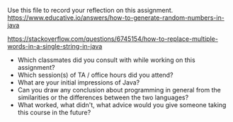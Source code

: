 Use this file to record your reflection on this assignment.
https://www.educative.io/answers/how-to-generate-random-numbers-in-java

https://stackoverflow.com/questions/6745154/how-to-replace-multiple-words-in-a-single-string-in-java 
- Which classmates did you consult with while working on this assignment?
- Which session(s) of TA / office hours did you attend?
- What are your initial impressions of Java? 
- Can you draw any conclusion about programming in general from the similarities or the differences between the two languages? 
- What worked, what didn't, what advice would you give someone taking this course in the future?
